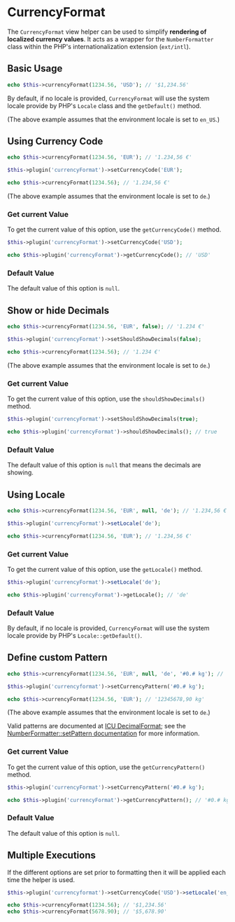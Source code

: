 # CurrencyFormat

The `CurrencyFormat` view helper can be used to simplify **rendering of
localized currency values**. It acts as a wrapper for the `NumberFormatter` 
class within the PHP's internationalization extension (`ext/intl`).

## Basic Usage

```php
echo $this->currencyFormat(1234.56, 'USD'); // '$1,234.56'
```

By default, if no locale is provided, `CurrencyFormat` will use the system
locale provide by PHP's `Locale` class and the `getDefault()` method.

(The above example assumes that the environment locale is set to `en_US`.)

## Using Currency Code

```php fct_label="Invoke Usage"
echo $this->currencyFormat(1234.56, 'EUR'); // '1.234,56 €'
```

```php fct_label="Setter Usage"
$this->plugin('currencyFormat')->setCurrencyCode('EUR');

echo $this->currencyFormat(1234.56); // '1.234,56 €'
```

(The above example assumes that the environment locale is set to `de`.)

### Get current Value

To get the current value of this option, use the `getCurrencyCode()` method.

```php
$this->plugin('currencyFormat')->setCurrencyCode('USD');

echo $this->plugin('currencyFormat')->getCurrencyCode(); // 'USD'
```

### Default Value

The default value of this option is `null`.

## Show or hide Decimals

```php fct_label="Invoke Usage"
echo $this->currencyFormat(1234.56, 'EUR', false); // '1.234 €'
```

```php fct_label="Setter Usage"
$this->plugin('currencyFormat')->setShouldShowDecimals(false);

echo $this->currencyFormat(1234.56); // '1.234 €'
```

(The above example assumes that the environment locale is set to `de`.)

### Get current Value

To get the current value of this option, use the `shouldShowDecimals()` method.

```php
$this->plugin('currencyFormat')->setShouldShowDecimals(true);

echo $this->plugin('currencyFormat')->shouldShowDecimals(); // true
```

### Default Value

The default value of this option is `null` that means the decimals are showing.

## Using Locale

```php fct_label="Invoke Usage"
echo $this->currencyFormat(1234.56, 'EUR', null, 'de'); // '1.234,56 €'
```

```php fct_label="Setter Usage"
$this->plugin('currencyFormat')->setLocale('de');

echo $this->currencyFormat(1234.56, 'EUR'); // '1.234,56 €'
```

### Get current Value

To get the current value of this option, use the `getLocale()` method.

```php
$this->plugin('currencyFormat')->setLocale('de');

echo $this->plugin('currencyFormat')->getLocale(); // 'de'
```

### Default Value

By default, if no locale is provided, `CurrencyFormat` will use the system
locale provide by PHP's `Locale::getDefault()`.

## Define custom Pattern

```php fct_label="Invoke Usage"
echo $this->currencyFormat(1234.56, 'EUR', null, 'de', '#0.# kg'); // '12345678,90 kg'
```

```php fct_label="Setter Usage"
$this->plugin('currencyformat')->setCurrencyPattern('#0.# kg');

echo $this->currencyFormat(1234.56, 'EUR'); // '12345678,90 kg'
```

(The above example assumes that the environment locale is set to `de`.)

Valid patterns are documented at
[ICU DecimalFormat](http://www.icu-project.org/apiref/icu4c/classDecimalFormat.html#details);
see the [NumberFormatter::setPattern documentation](http://php.net/manual/en/numberformatter.setpattern.php)
for more information.

### Get current Value

To get the current value of this option, use the `getCurrencyPattern()` method.

```php
$this->plugin('currencyFormat')->setCurrencyPattern('#0.# kg');

echo $this->plugin('currencyFormat')->getCurrencyPattern(); // '#0.# kg'
```

### Default Value

The default value of this option is `null`.

## Multiple Executions

If the different options are set prior to formatting then it will be applied
each time the helper is used.

```php
$this->plugin('currencyformat')->setCurrencyCode('USD')->setLocale('en_US');

echo $this->currencyFormat(1234.56); // '$1,234.56'
echo $this->currencyFormat(5678.90); // '$5,678.90'
```

